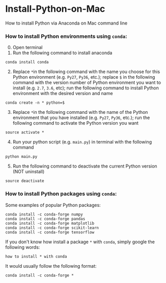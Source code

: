 # Install-Python-on-Mac
How to install Python via Anaconda on Mac command line

### How to install Python environments using `conda`:
0. Open terminal
1. Run the following command to install anaconda
```
conda install conda
```
2. Replace `*`in the following command with the name you choose for this Python environment (e.g. `Py27`, `Py36`, etc.); replace `$` in the following command with the version number of Python environment you want to install (e.g. `2.7`, `3.6`, etc); run the following command to install Python environment with the desired version and name
```
conda create -n * python=$
```
3. Replace `*`in the following command with the name of the Python environment that you have installed (e.g. `Py27`, `Py36`, etc.); run the following command to activate the Python version you want
```
source activate *
```
4. Run your python script (e.g. `main.py`) in terminal with the following command
```
python main.py
```
5. Run the following command to deactivate the current Python version (NOT uninstall)
```
source deactivate
```

### How to install Python packages using `conda`:
Some examples of popular Python packages:
```
conda install -c conda-forge numpy
conda install -c conda-forge pandas
conda install -c conda-forge matplotlib
conda install -c conda-forge scikit-learn
conda install -c conda-forge tensorflow
```
If you don't know how install a package `*` with `conda`, simply google the following words:
```
how to install * with conda
```
It would usually follow the following format:
```
conda install -c conda-forge *
```
